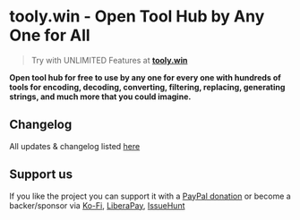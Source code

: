 # tooly.win - Open Tool Hub by Any One for All

> Try with UNLIMITED Features at **[tooly.win](https://tooly.win/)**

**Open tool hub for free to use by any one for every one with hundreds of tools for encoding, decoding, converting, filtering, replacing, generating strings, and much more that you could imagine.**

## Changelog
All updates & changelog listed [here](https://tooly.win/)

## Support us
If you like the project you can support it with a [PayPal donation](https://paypal.me/PREScriptZ) or become a backer/sponsor via [Ko-Fi](https://ko-fi.com/prescriptz), [LiberaPay](https://liberapay.com/PREScriptZ), [IssueHunt](https://issuehunt.io/r/PREScriptZ)
